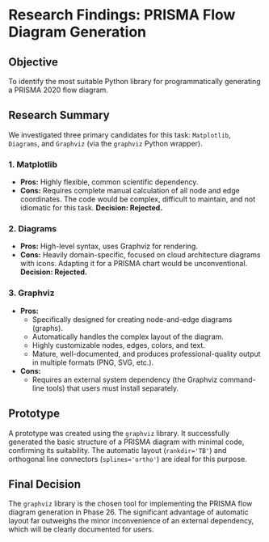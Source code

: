 # Research Findings: PRISMA Flow Diagram Generation

## Objective
To identify the most suitable Python library for programmatically generating a PRISMA 2020 flow diagram.

## Research Summary
We investigated three primary candidates for this task: `Matplotlib`, `Diagrams`, and `Graphviz` (via the `graphviz` Python wrapper).

### 1. Matplotlib
- **Pros:** Highly flexible, common scientific dependency.
- **Cons:** Requires complete manual calculation of all node and edge coordinates. The code would be complex, difficult to maintain, and not idiomatic for this task. **Decision: Rejected.**

### 2. Diagrams
- **Pros:** High-level syntax, uses Graphviz for rendering.
- **Cons:** Heavily domain-specific, focused on cloud architecture diagrams with icons. Adapting it for a PRISMA chart would be unconventional. **Decision: Rejected.**

### 3. Graphviz
- **Pros:**
    - Specifically designed for creating node-and-edge diagrams (graphs).
    - Automatically handles the complex layout of the diagram.
    - Highly customizable nodes, edges, colors, and text.
    - Mature, well-documented, and produces professional-quality output in multiple formats (PNG, SVG, etc.).
- **Cons:**
    - Requires an external system dependency (the Graphviz command-line tools) that users must install separately.

## Prototype
A prototype was created using the `graphviz` library. It successfully generated the basic structure of a PRISMA diagram with minimal code, confirming its suitability. The automatic layout (`rankdir='TB'`) and orthogonal line connectors (`splines='ortho'`) are ideal for this purpose.

## Final Decision
The `graphviz` library is the chosen tool for implementing the PRISMA flow diagram generation in Phase 26. The significant advantage of automatic layout far outweighs the minor inconvenience of an external dependency, which will be clearly documented for users.